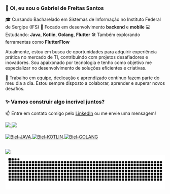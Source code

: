 ### 👋 Oi, eu sou o Gabriel de Freitas Santos

🎓 Cursando Bacharelado em Sistemas de Informação no Instituto Federal de Sergipe (IFS)
🎯 Focado em desenvolvimento **backend** e **mobile**
💻 Estudando: **Java**, **Kotlin**, **Golang**, **Flutter**
🛠️ Também explorando ferramentas como **FlutterFlow**

Atualmente, estou em busca de oportunidades para adquirir experiência prática no mercado de TI, contribuindo com projetos desafiadores e inovadores. Sou apaixonado por tecnologia e tenho como objetivo me especializar no desenvolvimento de soluções eficientes e criativas.

🤝 Trabalho em equipe, dedicação e aprendizado contínuo fazem parte do meu dia a dia. Estou sempre disposto a colaborar, aprender e superar novos desafios.

### ✨ Vamos construir algo incrível juntos?

📫 Entre em contato comigo pelo [LinkedIn]([https://www.linkedin.com/in/seu-usuario-aqui](https://www.linkedin.com/in/gabriel-de-freitas-santos-9958a5222/)) ou me envie uma mensagem!


<div>
  <a href="https://github.com/zGabrielF">
  <img height="160em" src="https://github-readme-stats.vercel.app/api?username=zGabrielF&show_icons=true&theme=dark&include_all_commits=true&count_private=true"/>
  <img height="160em" src="https://github-readme-stats.vercel.app/api/top-langs/?username=zGabrielF&layout=compact&langs_count=16&theme=dark"/>
</div>
  
<div style="display: inline_block"><br>
  <img align="center" alt="Biel-JAVA" height="60" width="60" src="https://cdn.jsdelivr.net/gh/devicons/devicon/icons/java/java-original-wordmark.svg"/>
  <img align="center" alt="Biel-KOTLIN" height="60" width="60" src="https://cdn.jsdelivr.net/gh/devicons/devicon/icons/kotlin/kotlin-original-wordmark.svg"/>
  <img align="center" alt="Biel-GOLANG" height="60" width="60" src="https://cdn.jsdelivr.net/gh/devicons/devicon@latest/icons/go/go-original-wordmark.svg"/>      
  
</div>
  
##

  <div>
  <a href="https://www.linkedin.com/in/gabriel-de-freitas-santos-9958a5222/" target="_blank"><img src="https://img.shields.io/badge/-LinkedIn-%230077B5?style=for-the-badge&logo=linkedin&logoColor=white" target="_blank"></a>   
</div>

<picture align="center">
  <source media="(prefers-color-scheme: dark)" srcset="https://raw.githubusercontent.com/zGabrielF/zGabrielF/output/github-contribution-grid-snake-dark.svg">
  <source media="(prefers-color-scheme: light)" srcset="https://raw.githubusercontent.com/zGabrielF/zGabrielF/output/github-contribution-grid-snake-dark.svg">
  <img align="center" alt="github contribution grid snake animation" src="https://raw.githubusercontent.com/zGabrielF/zGabrielF/output/github-contribution-grid-snake.svg">
</picture>

  
